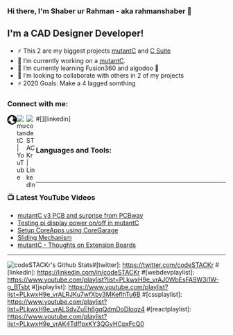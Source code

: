 ### Hi there, I'm Shaber ur Rahman - aka rahmanshaber 👋

## I'm a CAD Designer Developer!
- ⚡ This 2 are my biggest projects [mutantC][website1] and [C Suite][website2]
- 🔭 I’m currently working on a [mutantC][website1].
- 🌱 I’m currently learning Fusion360 and algodoo 🤣
- 👯 I’m looking to collaborate with others in 2 of my projects
- ⚡  2020 Goals: Make a 4 lagged somthing

### Connect with me:

[<img align="left" alt="reddit.com" width="22px" src="https://raw.githubusercontent.com/iconic/open-iconic/master/svg/globe.svg" />][reddit]
[<img align="left" alt="mutantC | YouTube" width="22px" src="https://cdn.jsdelivr.net/npm/simple-icons@v3/icons/youtube.svg" />][youtube]
#[<img align="left" alt="codeSTACKr | LinkedIn" width="22px" src="https://cdn.jsdelivr.net/npm/simple-icons@v3/icons/linkedin.svg" />][linkedin]

<br />

### Languages and Tools:



<br />
<br />

---

### 📺 Latest YouTube Videos
<!-- YOUTUBE:START -->
- [mutantC v3 PCB and surprise from PCBway](https://www.youtube.com/watch?v=JbDW4RZl6DE)
- [Testing pi display power on/off in mutantC](https://www.youtube.com/watch?v=0jL5CY34qXk)
- [Setup CoreApps using CoreGarage](https://www.youtube.com/watch?v=tTGznBzgxgg)
- [Sliding Mechanism](https://www.youtube.com/watch?v=OMvP_980Bho)
- [mutantC - Thoughts on Extension Boards](https://www.youtube.com/watch?v=DK07-F1vUPU)
<!-- YOUTUBE:END -->

---

<img align="left" alt="codeSTACKr's Github Stats" src="https://github-readme-stats.codestackr.vercel.app/api?username=codeSTACKr&show_icons=true&hide_border=true" />

[website1]: https://mutantc.gitlab.io/
[website2]: https://cubocore.gitlab.io/
[youtube]: http://www.youtube.com/c/mutantC
[reddit]: https://www.reddit.com/user/srrahman
#[twitter]: https://twitter.com/codeSTACKr
#[linkedin]: https://linkedin.com/in/codeSTACKr
#[webdevplaylist]: https://www.youtube.com/playlist?list=PLkwxH9e_vrAJ0WbEsFA9W3I1W-g_BTsbt
#[jsplaylist]: https://www.youtube.com/playlist?list=PLkwxH9e_vrALRJKu7wfXby3MKeflhTu6B
#[cssplaylist]: https://www.youtube.com/playlist?list=PLkwxH9e_vrALSdvZuEh6gqQdmDoDIoqz4
#[reactplaylist]: https://www.youtube.com/playlist?list=PLkwxH9e_vrAK4TdffpxKY3QGyHCpxFcQ0
